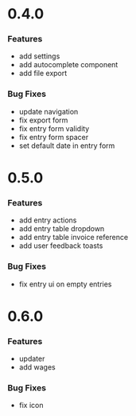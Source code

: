 # 0.4.0

### Features

- add settings
- add autocomplete component
- add file export

### Bug Fixes

- update navigation
- fix export form
- fix entry form validity
- fix entry form spacer
- set default date in entry form

# 0.5.0

### Features

- add entry actions
- add entry table dropdown
- add entry table invoice reference
- add user feedback toasts

### Bug Fixes

- fix entry ui on empty entries

# 0.6.0

### Features

- updater
- add wages

### Bug Fixes

- fix icon
